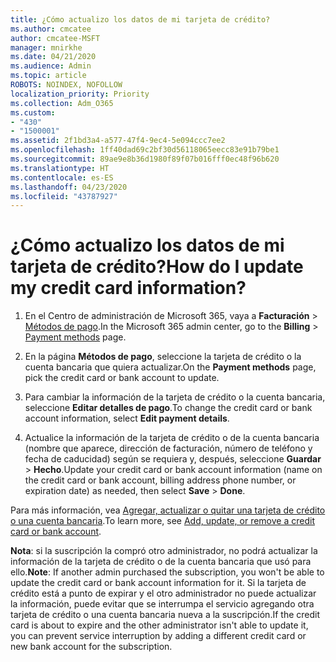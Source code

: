 ```yaml
---
title: ¿Cómo actualizo los datos de mi tarjeta de crédito?
ms.author: cmcatee
author: cmcatee-MSFT
manager: mnirkhe
ms.date: 04/21/2020
ms.audience: Admin
ms.topic: article
ROBOTS: NOINDEX, NOFOLLOW
localization_priority: Priority
ms.collection: Adm_O365
ms.custom:
- "430"
- "1500001"
ms.assetid: 2f1bd3a4-a577-47f4-9ec4-5e094ccc7ee2
ms.openlocfilehash: 1ff40dad69c2bf30d56118065eecc83e91b79be1
ms.sourcegitcommit: 89ae9e8b36d1980f89f07b016fff0ec48f96b620
ms.translationtype: HT
ms.contentlocale: es-ES
ms.lasthandoff: 04/23/2020
ms.locfileid: "43787927"
---
```

# <a name="how-do-i-update-my-credit-card-information"></a><span data-ttu-id="84e28-102">¿Cómo actualizo los datos de mi tarjeta de crédito?</span><span class="sxs-lookup"><span data-stu-id="84e28-102">How do I update my credit card information?</span></span>

1. <span data-ttu-id="84e28-103">En el Centro de administración de Microsoft 365, vaya a **Facturación** \> [Métodos de pago](https://go.microsoft.com/fwlink/p/?linkid=842054).</span><span class="sxs-lookup"><span data-stu-id="84e28-103">In the Microsoft 365 admin center, go to the **Billing** \> [Payment methods](https://go.microsoft.com/fwlink/p/?linkid=842054) page.</span></span>

2. <span data-ttu-id="84e28-104">En la página **Métodos de pago**, seleccione la tarjeta de crédito o la cuenta bancaria que quiera actualizar.</span><span class="sxs-lookup"><span data-stu-id="84e28-104">On the **Payment methods** page, pick the credit card or bank account to update.</span></span>

3. <span data-ttu-id="84e28-105">Para cambiar la información de la tarjeta de crédito o la cuenta bancaria, seleccione **Editar detalles de pago**.</span><span class="sxs-lookup"><span data-stu-id="84e28-105">To change the credit card or bank account information, select **Edit payment details**.</span></span>

4. <span data-ttu-id="84e28-106">Actualice la información de la tarjeta de crédito o de la cuenta bancaria (nombre que aparece, dirección de facturación, número de teléfono y fecha de caducidad) según se requiera y, después, seleccione **Guardar** > **Hecho**.</span><span class="sxs-lookup"><span data-stu-id="84e28-106">Update your credit card or bank account information (name on the credit card or bank account, billing address phone number, or expiration date) as needed, then select **Save** > **Done**.</span></span>

<span data-ttu-id="84e28-107">Para más información, vea [Agregar, actualizar o quitar una tarjeta de crédito o una cuenta bancaria](https://docs.microsoft.com/office365/admin/subscriptions-and-billing/add-update-or-remove-credit-card-or-bank-account).</span><span class="sxs-lookup"><span data-stu-id="84e28-107">To learn more, see [Add, update, or remove a credit card or bank account](https://docs.microsoft.com/office365/admin/subscriptions-and-billing/add-update-or-remove-credit-card-or-bank-account).</span></span>

<span data-ttu-id="84e28-108">**Nota**: si la suscripción la compró otro administrador, no podrá actualizar la información de la tarjeta de crédito o de la cuenta bancaria que usó para ello.</span><span class="sxs-lookup"><span data-stu-id="84e28-108">**Note**: If another admin purchased the subscription, you won't be able to update the credit card or bank account information for it.</span></span> <span data-ttu-id="84e28-109">Si la tarjeta de crédito está a punto de expirar y el otro administrador no puede actualizar la información, puede evitar que se interrumpa el servicio agregando otra tarjeta de crédito o una cuenta bancaria nueva a la suscripción.</span><span class="sxs-lookup"><span data-stu-id="84e28-109">If the credit card is about to expire and the other administrator isn't able to update it, you can prevent service interruption by adding a different credit card or new bank account for the subscription.</span></span>
